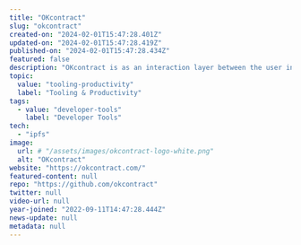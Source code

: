 ```yaml
---
title: "OKcontract"
slug: "okcontract"
created-on: "2024-02-01T15:47:28.401Z"
updated-on: "2024-02-01T15:47:28.419Z"
published-on: "2024-02-01T15:47:28.434Z"
featured: false
description: "OKcontract is as an interaction layer between the user interface and the smart contracts. OKcontract makes it easier for developers to specify transactions, implement and handle smart contract interactions."
topic:
  value: "tooling-productivity"
  label: "Tooling & Productivity"
tags:
  - value: "developer-tools"
    label: "Developer Tools"
tech:
  - "ipfs"
image:
  url: # "/assets/images/okcontract-logo-white.png"
  alt: "OKcontract"
website: "https://okcontract.com/"
featured-content: null
repo: "https://github.com/okcontract"
twitter: null
video-url: null
year-joined: "2022-09-11T14:47:28.444Z"
news-update: null
metadata: null
---
```

